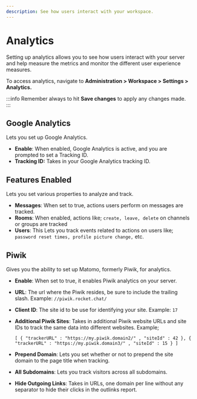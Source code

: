 ```yaml
---
description: See how users interact with your workspace.
---
```


# Analytics

Setting up analytics allows you to see how users interact with your server and help measure the metrics and monitor the different user experience measures.

To access analytics, navigate to **Administration > Workspace > Settings > Analytics.**

:::info
Remember always to hit **Save changes** to apply any changes made.
:::

## Google Analytics

Lets you set up Google Analytics.

* **Enable**: When enabled, Google Analytics is active, and you are prompted to set a Tracking ID.
* **Tracking ID:** Takes in your Google Analytics tracking ID.

## Features Enabled

Lets you set various properties to analyze and track.

* **Messages**: When set to true, actions users perform on messages are tracked.
* **Rooms**: When enabled, actions like; `create, leave, delete` on channels or groups are tracked
* **Users**: This Lets you track events related to actions on users like; `password reset times, profile picture change,` etc.

## Piwik

Gives you the ability to set up Matomo, formerly Piwik, for analytics.

* **Enable**: When set to true, it enables Piwik analytics on your server.
* **URL**: The url where the Piwik resides, be sure to include the trailing slash. Example: `//piwik.rocket.chat/`
* **Client ID**: The site id to be use for identifying your site. Example: `17`
*   **Additional Piwik Sites**: Takes in additional Piwik website URLs and site IDs to track the same data into different websites. Example;

    `[ { "trackerURL" : "https://my.piwik.domain2/" , "siteId" : 42 }, { "trackerURL" : "https://my.piwik.domain3/" , "siteId" : 15 } ]`
* **Prepend Domain**: Lets you set whether or not to prepend the site domain to the page title when tracking.
* **All Subdomains**: Lets you track visitors across all subdomains.
* **Hide Outgoing Links**: Takes in URLs, one domain per line without any separator to hide their clicks in the outlinks report.
